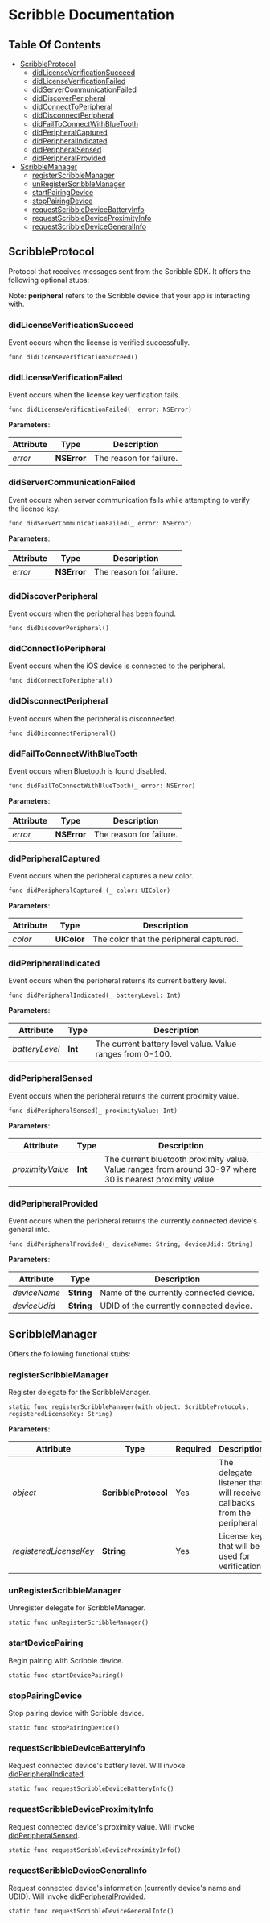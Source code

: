 


# Scribble Documentation

## Table Of Contents
<!-- TOC depth:6 withLinks:1 updateOnSave:1 orderedList:0 -->

- [ScribbleProtocol](#scribbleprotocol)
	- [didLicenseVerificationSucceed](#didlicenseverificationsucceed)
	- [didLicenseVerificationFailed](#didlicenseverificationfailed)
	- [didServerCommunicationFailed](#didservercommunicationfailed)
	- [didDiscoverPeripheral](#diddiscoverperipheral)
	- [didConnectToPeripheral](#didconnecttoperipheral)
	- [didDisconnectPeripheral](#diddisconnectperipheral)
	- [didFailToConnectWithBlueTooth](#didfailtoconnectwithbluetooth)
	- [didPeripheralCaptured](#didperipheralcaptured)
	- [didPeripheralIndicated](#didperipheralindicated)
	- [didPeripheralSensed](#didperipheralsensed)
	- [didPeripheralProvided](#didperipheralprovided)
- [ScribbleManager](#scribblemanager)
	- [registerScribbleManager](#registerscribblemanager)
	- [unRegisterScribbleManager](#unregisterscribblemanager)
	- [startPairingDevice](#startpairingdevice)
	- [stopPairingDevice](#stoppairingdevice)
	- [requestScribbleDeviceBatteryInfo](#requestscribbledevicebatteryInfo)
	- [requestScribbleDeviceProximityInfo](#requestscribbledeviceproximityinfo)
	- [requestScribbleDeviceGeneralInfo](#requestscribbledevicegeneralinfo)

<!-- /TOC -->

## ScribbleProtocol
Protocol that receives messages sent from the Scribble SDK. It offers the following optional stubs: 

Note: **peripheral** refers to the Scribble device that your app is interacting with.

### didLicenseVerificationSucceed

Event occurs when the license is verified successfully.

	func didLicenseVerificationSucceed()

### didLicenseVerificationFailed
Event occurs when the license key verification fails.

	func didLicenseVerificationFailed(_ error: NSError) 

**Parameters**:

| Attribute | Type | Description |
| ------- | ------------ | ------------ |
| *error* | **NSError**  | The reason for failure. |

### didServerCommunicationFailed
Event occurs when server communication fails while attempting to verify the license key.

	func didServerCommunicationFailed(_ error: NSError)

**Parameters**:

| Attribute | Type | Description |
| ------- | ------------ | ------------ |
| *error* | **NSError**  | The reason for failure. |

### didDiscoverPeripheral
Event occurs when the peripheral has been found.

	func didDiscoverPeripheral()

### didConnectToPeripheral
Event occurs when the iOS device is connected to the peripheral.

    func didConnectToPeripheral()

### didDisconnectPeripheral
Event occurs when the peripheral is disconnected.

    func didDisconnectPeripheral()

### didFailToConnectWithBlueTooth
Event occurs when Bluetooth is found disabled.

    func didFailToConnectWithBlueTooth(_ error: NSError)
    
**Parameters**:

| Attribute | Type | Description |
| ------- | ------------ | ------------ |
| *error* | **NSError**  | The reason for failure. |


### didPeripheralCaptured 
Event occurs when the peripheral captures a new color.

	func didPeripheralCaptured (_ color: UIColor)
	
**Parameters**:

| Attribute | Type | Description |
| ------- | ------------ | ------------ |
| *color* | **UIColor**  | The color that the peripheral captured. |

### didPeripheralIndicated
Event occurs when the peripheral returns its current battery level.
 
	func didPeripheralIndicated(_ batteryLevel: Int)

**Parameters**:

| Attribute | Type | Description |
| ------- | ------------ | ------------ |
| *batteryLevel* | **Int**  | The current battery level value. Value ranges from 0-100. |

### didPeripheralSensed
Event occurs when the peripheral returns the current proximity value.

	func didPeripheralSensed(_ proximityValue: Int)
**Parameters**:

| Attribute | Type | Description |
| ------- | ------------ | ------------ |
| *proximityValue* | **Int**  | The current bluetooth proximity value. Value ranges from around 30-97 where 30 is nearest proximity value. |

### didPeripheralProvided
Event occurs when the peripheral returns the currently connected device's general info.
	
	func didPeripheralProvided(_ deviceName: String, deviceUdid: String)

**Parameters**:

| Attribute | Type | Description |
| ------- | ------------ | ------------ |
| *deviceName* | **String**  | Name of the currently connected device. |
| *deviceUdid* | **String**  | UDID of the currently connected device. |
	


## ScribbleManager
Offers the following functional stubs:

### registerScribbleManager
Register delegate for the ScribbleManager.

	static func registerScribbleManager(with object: ScribbleProtocols, registeredLicenseKey: String)

**Parameters**:

| Attribute | Type | Required | Description |
| ------- | ------------ | ------------ | ------------ |
| *object* | **ScribbleProtocol**  | Yes | The delegate listener that will receive callbacks from the peripheral |
| *registeredLicenseKey* | **String**  | Yes | License key that will be used for verification. |
	
### unRegisterScribbleManager
Unregister delegate for ScribbleManager.
     
	static func unRegisterScribbleManager()

### startDevicePairing
Begin pairing with Scribble device.

	static func startDevicePairing()

### stopPairingDevice
Stop pairing device with Scribble device.

	static func stopPairingDevice()

### requestScribbleDeviceBatteryInfo

Request connected device's battery level. Will invoke [didPeripheralIndicated](#didperipheralindicated).
 
	static func requestScribbleDeviceBatteryInfo()

### requestScribbleDeviceProximityInfo

Request connected device's proximity value.  Will invoke [didPeripheralSensed](#didperipheralsensed).

	static func requestScribbleDeviceProximityInfo()

### requestScribbleDeviceGeneralInfo
Request connected device's information (currently device's name and UDID). Will invoke [didPeripheralProvided](#didperipheralprovided).
 
	static func requestScribbleDeviceGeneralInfo()
